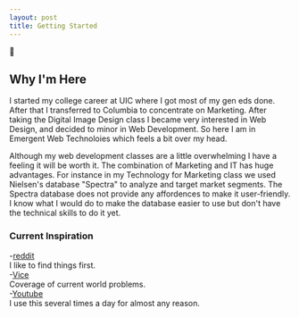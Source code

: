 ```yaml
---
layout: post
title: Getting Started
---
```

 
:chicken:
 
## Why I'm Here
I started my college career at UIC where I got most of my gen eds done. After that I transferred to Columbia to concentrate on Marketing. After taking the Digital Image Design class I became very interested in Web Design, and decided to minor in Web Development. So here I am in Emergent Web Technoloies which feels a bit over my head.
 
Although my web development classes are a little overwhelming I have a feeling it will be worth it. The combination of Marketing and IT has huge advantages. For instance in my Technology for Marketing class we used Nielsen's database "Spectra" to analyze and target market segments. The Spectra database does not provide any affordences to make it user-friendly. I know what I would do to make the database easier to use but don't have the technical skills to do it yet.
 
### Current Inspiration
-[reddit](http://www.reddit.com/)  
I like to find things first.  
-[Vice](http://www.vice.com/en_us)  
Coverage of current world problems.  
-[Youtube](https://www.youtube.com/)  
I use this several times a day for almost any reason.   
